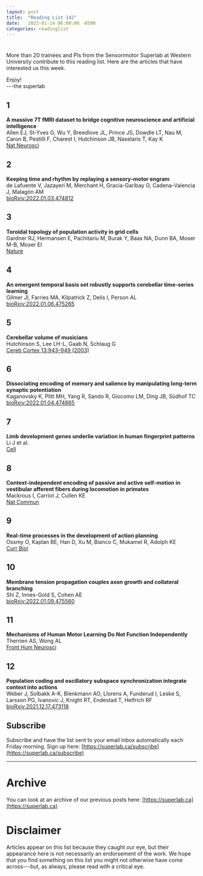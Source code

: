 ```yaml
---
layout: post
title:  "Reading List 142"
date:   2022-01-14 06:00:00 -0500
categories: readinglist
---
```


# 

More than 20 trainees and PIs from the Sensorimotor Superlab at Western University contribute to this reading list. Here are the articles that have interested us this week.

Enjoy!  
---the superlab

## 1
**A massive 7T fMRI dataset to bridge cognitive neuroscience and artificial intelligence**  
Allen EJ, St-Yves G, Wu Y, Breedlove JL, Prince JS, Dowdle LT, Nau M, Caron B, Pestilli F, Charest I, Hutchinson JB, Naselaris T, Kay K  
[Nat Neurosci](https://dx.doi.org/10.1038/s41593-021-00962-x)

## 2
**Keeping time and rhythm by replaying a sensory-motor engram**  
de Lafuente V, Jazayeri M, Merchant H, Gracía-Garibay O, Cadena-Valencia J, Malagón AM  
[bioRxiv:2022.01.03.474812](https://www.biorxiv.org/content/10.1101/2022.01.03.474812v1.abstract)

## 3
**Toroidal topology of population activity in grid cells**  
Gardner RJ, Hermansen E, Pachitariu M, Burak Y, Baas NA, Dunn BA, Moser M-B, Moser EI  
[Nature](https://www.nature.com/articles/s41586-021-04268-7)

## 4
**An emergent temporal basis set robustly supports cerebellar time-series learning**  
Gilmer JI, Farries MA, Kilpatrick Z, Delis I, Person AL  
[bioRxiv:2022.01.06.475265](https://www.biorxiv.org/content/10.1101/2022.01.06.475265v1)

## 5
**Cerebellar volume of musicians**  
Hutchinson S, Lee LH-L, Gaab N, Schlaug G  
[Cereb Cortex 13:943–949 (2003)](https://dx.doi.org/10.1093/cercor/13.9.943)

## 6
**Dissociating encoding of memory and salience by manipulating long-term synaptic potentiation**  
Kaganovsky K, Plitt MH, Yang R, Sando R, Giocomo LM, Ding JB, Südhof TC  
[bioRxiv:2022.01.04.474865](https://www.biorxiv.org/content/10.1101/2022.01.04.474865v1?s=09)

## 7
**Limb development genes underlie variation in human fingerprint patterns**  
Li J et al.  
[Cell](https://dx.doi.org/10.1016/j.cell.2021.12.008)

## 8
**Context-independent encoding of passive and active self-motion in vestibular afferent fibers during locomotion in primates**  
Mackrous I, Carriot J, Cullen KE  
[Nat Commun](https://dx.doi.org/10.1038/s41467-021-27753-z)

## 9
**Real-time processes in the development of action planning**  
Ossmy O, Kaplan BE, Han D, Xu M, Bianco C, Mukamel R, Adolph KE  
[Curr Biol](https://dx.doi.org/10.1016/j.cub.2021.11.018)

## 10
**Membrane tension propagation couples axon growth and collateral branching**  
Shi Z, Innes-Gold S, Cohen AE  
[bioRxiv:2022.01.09.475560](https://www.biorxiv.org/content/10.1101/2022.01.09.475560v1)

## 11
**Mechanisms of Human Motor Learning Do Not Function Independently**  
Therrien AS, Wong AL  
[Front Hum Neurosci](https://www.frontiersin.org/article/10.3389/fnhum.2021.785992)

## 12
**Population coding and oscillatory subspace synchronization integrate context into actions**  
Weber J, Solbakk A-K, Blenkmann AO, Llorens A, Funderud I, Leske S, Larsson PG, Ivanovic J, Knight RT, Endestad T, Helfrich RF  
[bioRxiv:2021.12.17.473118](https://www.biorxiv.org/content/10.1101/2021.12.17.473118v1)


## Subscribe
Subscribe and have the list sent to your email inbox automatically each Friday morning. Sign up here: [https://superlab.ca/subscribe](https://superlab.ca/subscribe)


---
# Archive
You can look at an archive of our previous posts here: [https://superlab.ca](https://superlab.ca)


# Disclaimer
Articles appear on this list because they caught our eye, but their appearance here is not necessarily an endorsement of the work. We hope that you find something on this list you might not otherwise have come across---but, as always, please read with a critical eye.
